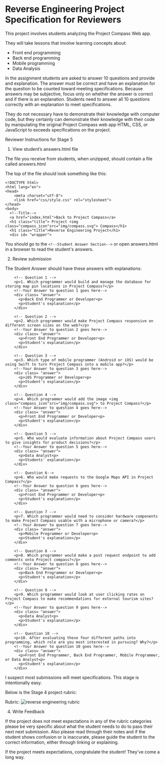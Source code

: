 # Reverse Engineering Project Specification for Reviewers

This project involves students analyzing the Project Compass Web app.

They will take lessons that involve learning concepts about:

+ Front end programming
+ Back end programming
+ Mobile programming
+ Data Analysis

In the assignment students are asked to answer 10 questions and provide and explanation. The answer must be correct and have an explanation for the question to be counted toward meeting specifications. Because answers may be subjective, focus only on whether the answer is correct and if there is an explanation. Students need to answer all 10 questions correctly with an explanation to meet specifications.

They do not necessary have to demonstrate their knowledge with computer code, but they certainly can demonstrate their knowledge with their code by manipulating the original Project Compass web app HTML, CSS, or JavaScript to  exceeds specifications on the project.

Reviewer Instructions for Stage 5

1. View student’s answers.html file

The file you receive from students, when unzipped, should contain a file called answers.html

The top of the file should look something like this:

```
<!DOCTYPE html>
<html lang="en">
<head>
    <meta charset="utf-8">
    <link href="css/style.css" rel="stylesheet">
</head>
<body>
  <!--Title-->
  <a href="index.html">Back to Project Compass</a>
  <h1 class="title"> Project <img class="compass_icon"src="img/compass.svg"> Compass</h1>
  <h1 class="title">Reverse Engineering Project</h1>
  <div id= "wrapper">
```
You should go to the `<!--Student Answer Section-->` or open answers.html in a browser to read the student's answers.

2. Review submission

The Student Answer should have these answers with explanations:

```
    <!-- Question 1 -->
    <p>1. Which programmer would build and manage the database for storing map pin locations in Project Compass?</p>
    <!--Your Answer to question 1 goes here-->
    <div class= "answer">
      <p>Back End Programmer or Developer<p>
      <p>Student's explanation</p>
    </div>

    <!-- Question 2 -->
    <p>2. Which programmer would make Project Compass responsive on different screen sizes on the web?</p>
    <!--Your Answer to question 2 goes here-->
    <div class= "answer">
      <p>Front End Programmer or Developer<p>
      <p>Student's explanation</p>
    </div>

    <!-- Question 3 -->
    <p>3. Which type of mobile programmer (Android or iOS) would be using Swift to turn Project Compass into a mobile app?</p>
    <!--Your Answer to question 3 goes here-->
    <div class= "answer">
      <p>iOS Programmer or Developer<p>
      <p>Student's explanation</p>
    </div>

    <!-- Question 4 -->
    <p>4. Which programmer would add the image <img class="compass_icon"src="img/compass.svg"> to Project Compass?</p>
    <!--Your Answer to question 4 goes here-->
    <div class= "answer">
      <p>Front End Programmer or Developer<p>
      <p>Student's explanation</p>
    </div>

    <!-- Question 5 -->
    <p>5. Who would evaluate information about Project Compass users to give insights for product decisions?</p>
    <!--Your Answer to question 5 goes here-->
    <div class= "answer">
      <p>Data Analyst<p>
      <p>Students' explanation</p>
    </div>

    <!-- Question 6-->
    <p>6. Who would make requests to the Google Maps API in Project Compass?</p>
    <!--Your Answer to question 6 goes here-->
    <div class= "answer">
      <p>Front End Programmer or Developer<p>
      <p>Student's explanation</p>
    </div>

    <!-- Question 7 -->
    <p>7. Which programmer would need to consider hardware components to make Project Compass usable with a microphone or camera?</p>
    <!--Your Answer to question 7 goes here-->
    <div class= "answer">
      <p>Mobile Programmer or Developer<p>
      <p>Student's explanation</p>
    </div>

    <!-- Question 8 -->
    <p>8. Which programmer would make a post request endpoint to add comments onto Project compass?</p>
    <!--Your Answer to question 8 goes here-->
    <div class= "answer">
      <p>Back End Programmer or Developer<p>
      <p>Student's explanation</p>
    </div>

    <!-- Question 9 -->
    <p>9. Which programmer would look at user clicking rates on Project Compass to make recommendations for external tourism sites?</p>
    <!--Your Answer to question 9 goes here-->
    <div class= "answer">
      <p>Data Analyst<p>
      <p>Student's explanation</p>
    </div>

    <!-- Question 10 -->
    <p>10. After evaluating these four different paths into programming, which role are you most interested in pursuing? Why?</p>
    <!--Your Answer to question 10 goes here-->
    <div class= "answer">
      <p>Front End Programmer, Back End Programmer, Mobile Programmer, or Data Analyst<p>
      <p>Student's explanation</p>
    </div>
```
I suspect most submissions will meet specifications. This stage is intentionally easy.

Below is the Stage 4 project rubric:

Rubric:
![reverse engineering rubric](http://i.imgur.com/vDYLPM5.png)

4. Write Feedback

If the project does not meet expectations in any of the rubric categories please be very specific about what the student needs to do to pass their next next submission. Also please read through their notes and if the student shows confusion or is inaccurate, please guide the student to the correct information, either through linking or explaining.

If the project meets expectations, congratulate the student! They've come a long way.
